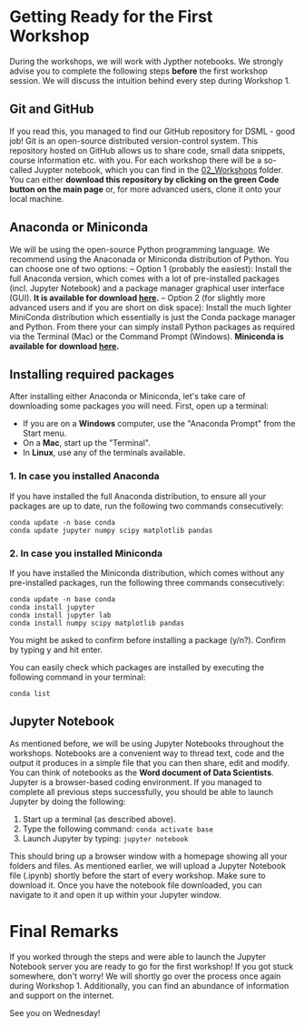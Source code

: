 # Getting Ready for the First Workshop

During the workshops, we will work with Jypther notebooks. We strongly advise you to complete the following steps **before** the first workshop session. We will discuss the intuition behind every step during Workshop 1. 

## Git and GitHub

If you read this, you managed to find our GitHub repository for DSML - good job! Git is an open-source distributed version-control system. This repository hosted on GitHub allows us to share code, small data snippets, course information etc. with you. For each workshop there will be a so-called Juypter notebook, which you can find in the [02_Workshops](../02_Workshops) folder. You can either **download this repository by clicking on the green Code button on the main page** or, for more advanced users, clone it onto your local machine.

## Anaconda or Miniconda

We will be using the open-source Python programming language. We recommend using the Anaconada or Miniconda distribution of Python. You can choose one of two options:
– Option 1 (probably the easiest): Install the full Anaconda version, which comes with a lot of pre-installed packages (incl. Jupyter Notebook) and a package manager graphical user interface (GUI). **It is available for download [here](https://www.anaconda.com/distribution/).**
– Option 2 (for slightly more advanced users and if you are short on disk space): Install the much lighter MiniConda distribution which essentially is just the Conda package manager and Python. From there your can simply install Python packages as required via the Terminal (Mac) or the Command Prompt (Windows). **Miniconda is available for download [here](https://docs.conda.io/en/latest/miniconda.html).**

## Installing required packages

After installing either Anaconda or Miniconda, let's take care of downloading some packages you will need. First, open up a terminal:
- If you are on a **Windows** computer, use the "Anaconda Prompt" from the Start menu. 
- On a **Mac**, start up the "Terminal". 
- In **Linux**, use any of the terminals available.

### 1. In case you installed Anaconda
If you have installed the full Anaconda distribution, to ensure all your packages are up to date, run the following two commands consecutively:
```
conda update -n base conda
conda update jupyter numpy scipy matplotlib pandas
```

### 2. In case you installed Miniconda
If you have installed the Miniconda distribution, which comes without any pre-installed packages, run the following three commands consecutively:
```
conda update -n base conda
conda install jupyter
conda install jupyter lab
conda install numpy scipy matplotlib pandas
```
You might be asked to confirm before installing a package (y/n?). Confirm by typing y and hit enter.

You can easily check which packages are installed by executing the following command in your terminal:
```
conda list

```

## Jupyter Notebook

As mentioned before, we will be using Jupyter Notebooks throughout the workshops. Notebooks are a convenient way to thread text, code and the output it produces in a simple file that you can then share, edit and modify. You can think of notebooks as the **Word document of Data Scientists**. Jupyter is a browser-based coding environment. If you managed to complete all previous steps successfully, you should be able to launch Jupyter by doing the following:
1. Start up a terminal (as described above).
2. Type the following command:
`conda activate base`
3. Launch Jupyter by typing:
`jupyter notebook`

This should bring up a browser window with a homepage showing all your folders and files. As mentioned earlier, we will upload a Jupyter Notebook file (.ipynb) shortly before the start of every workshop. Make sure to download it. Once you have the notebook file downloaded, you can navigate to it and open it up within your Jupyter window.


# Final Remarks

If you worked through the steps and were able to launch the Jupyter Notebook server you are ready to go for the first workshop! If you got stuck somewhere, don't worry! We will shortly go over the process once again during Workshop 1. Additionally, you can find an abundance of information and support on the internet.

See you on Wednesday!

